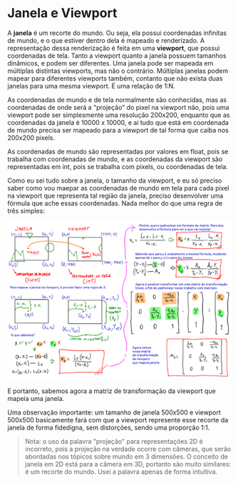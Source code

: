 # Janela e Viewport

A **janela** é um recorte do mundo. Ou seja, ela possui coordenadas infinitas de mundo, e o que estiver dentro dela é mapeado e renderizado. A representação dessa renderização é feita em uma **viewport**, que possui coordenadas de tela. Tanto a viewport quanto a janela possuem tamanhos dinâmicos, e podem ser diferentes. Uma janela pode ser mapeada em múltiplas distintas viewports, mas não o contrário. Múltiplas janelas podem mapear para diferentes viewports também, contanto que não exista duas janelas para uma mesma viewport. É uma relação de 1:N.

As coordenadas de mundo e de tela normalmente são conhecidas, mas as coordenadas de onde será a "projeção" do pixel na viewport não, pois uma viewport pode ser simplesmente uma resolução 200x200, enquanto que as coordenadas da janela é 10000 x 10000, e aí tudo que está em coordenada de mundo precisa ser mapeado para a viewport de tal forma que caiba nos 200x200 pixels.

As coordenadas de mundo são representadas por valores em float, pois se trabalha com coordenadas de mundo, e as coordenadas da viewport são representadas em int, pois se trabalha com pixels, ou coordenadas de tela.

Como eu sei tudo sobre a janela, o tamanho da viewport, e eu só preciso saber como vou maepar as coordenadas de mundo em tela para cada pixel na viewport que representa tal região da janela, preciso desenvolver uma fórmula que ache essas coordenadas. Nada melhor do que uma regra de três simples:

![](2023-05-20-20-44-07.png)

E portanto, sabemos agora a matriz de transformação da viewport que mapeia uma janela.

Uma observação importante: um tamanho de janela 500x500 e viewport 500x500 basicamente fará com que a viewport represente esse recorte da janela de forma fidedigna, sem distorções, sendo uma proporção 1:1.

> Nota: o uso da palavra "projeção" para representações 2D é incorreto, pois a projeção na verdade ocorre com câmeras, que serão abordadas nos tópicos sobre mundo em 3 dimensões. O conceito de janela em 2D está para a câmera em 3D, portanto são muito similares: é um recorte do mundo. Usei a palavra apenas de forma intuitiva.